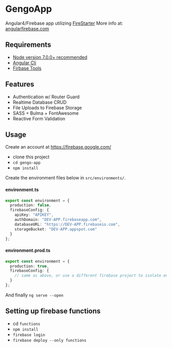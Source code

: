 # GengoApp

Angular4/Firebase app utilizing [FireStarter](https://github.com/codediodeio/angular-firestarter)
More info at: [angularfirebase.com](https://angularfirebase.com/)

## Requirements

- [Node version 7.0.0+ recommended](https://github.com/riywo/ndenv)
- [Angular Cli](https://cli.angular.io/)
- [Firbase Tools](https://github.com/firebase/firebase-tools)

## Features

- Authentication w/ Router Guard
- Realtime Database CRUD
- File Uploads to Firebase Storage
- SASS + Bulma + FontAwesome
- Reactive Form Validation

## Usage

Create an account at https://firebase.google.com/

- clone this project
- `cd gengo-app`
- `npm install`

Create the environment files below in `src/environments/`.

#### environment.ts
```typescript
export const environment = {
  production: false,
  firebaseConfig: {
    apiKey: "APIKEY",
    authDomain: "DEV-APP.firebaseapp.com",
    databaseURL: "https://DEV-APP.firebaseio.com",
    storageBucket: "DEV-APP.appspot.com"
  }
};
```
#### environment.prod.ts
```typescript
export const environment = {
  production: true,
  firebaseConfig: {
    // same as above, or use a different firebase project to isolate environments
  }
};
```

And finally `ng serve --open`

## Setting up firebase functions

- cd `functions`
- `npm install`
- `firebase login`
- `firebase deploy --only functions`
